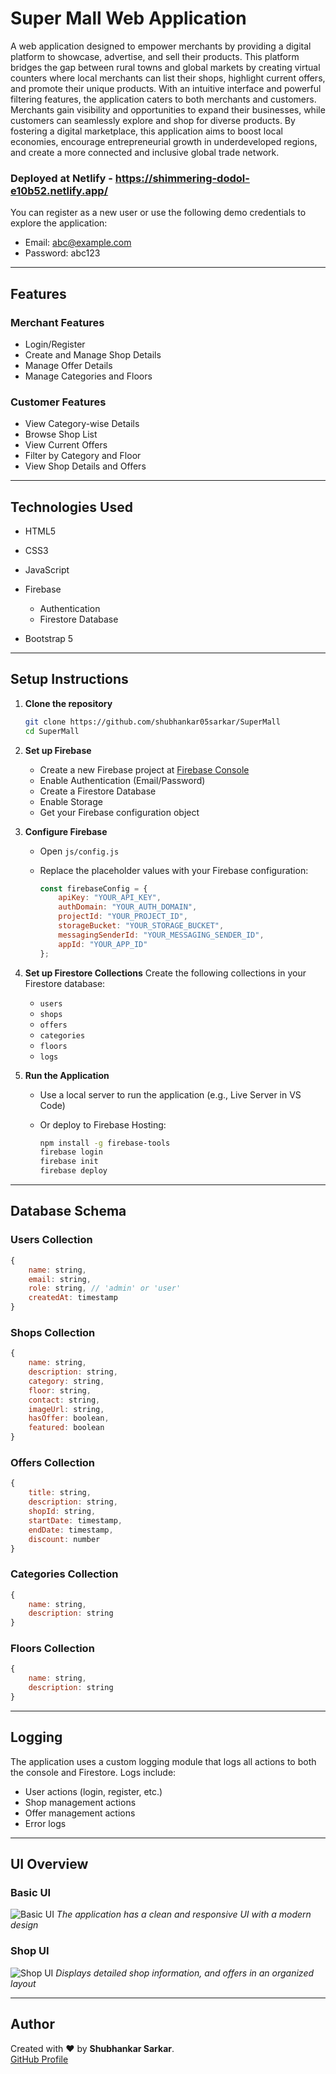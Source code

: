 # Super Mall Web Application

A web application designed to empower merchants by providing a digital platform to showcase, advertise, and sell their products. This platform bridges the gap between rural towns and global markets by creating virtual counters where local merchants can list their shops, highlight current offers, and promote their unique products. With an intuitive interface and powerful filtering features, the application caters to both merchants and customers. Merchants gain visibility and opportunities to expand their businesses, while customers can seamlessly explore and shop for diverse products. By fostering a digital marketplace, this application aims to boost local economies, encourage entrepreneurial growth in underdeveloped regions, and create a more connected and inclusive global trade network.

### Deployed at Netlify - https://shimmering-dodol-e10b52.netlify.app/

You can register as a new user or use the following demo credentials to explore the application:
- Email: abc@example.com
- Password: abc123

---

## Features

### Merchant Features

* Login/Register
* Create and Manage Shop Details
* Manage Offer Details
* Manage Categories and Floors

### Customer Features

* View Category-wise Details
* Browse Shop List
* View Current Offers
* Filter by Category and Floor
* View Shop Details and Offers

---

## Technologies Used

* HTML5
* CSS3
* JavaScript
* Firebase

  * Authentication
  * Firestore Database
* Bootstrap 5

---

## Setup Instructions

1. **Clone the repository**

   ```bash
   git clone https://github.com/shubhankar05sarkar/SuperMall
   cd SuperMall
   ```

2. **Set up Firebase**

   * Create a new Firebase project at [Firebase Console](https://console.firebase.google.com)
   * Enable Authentication (Email/Password)
   * Create a Firestore Database
   * Enable Storage
   * Get your Firebase configuration object

3. **Configure Firebase**

   * Open `js/config.js`
   * Replace the placeholder values with your Firebase configuration:

     ```javascript
     const firebaseConfig = {
         apiKey: "YOUR_API_KEY",
         authDomain: "YOUR_AUTH_DOMAIN",
         projectId: "YOUR_PROJECT_ID",
         storageBucket: "YOUR_STORAGE_BUCKET",
         messagingSenderId: "YOUR_MESSAGING_SENDER_ID",
         appId: "YOUR_APP_ID"
     };
     ```

4. **Set up Firestore Collections**
   Create the following collections in your Firestore database:

   * `users`
   * `shops`
   * `offers`
   * `categories`
   * `floors`
   * `logs`

5. **Run the Application**

   * Use a local server to run the application (e.g., Live Server in VS Code)
   * Or deploy to Firebase Hosting:

     ```bash
     npm install -g firebase-tools
     firebase login
     firebase init
     firebase deploy
     ```

---

## Database Schema

### Users Collection

```javascript
{
    name: string,
    email: string,
    role: string, // 'admin' or 'user'
    createdAt: timestamp
}
```

### Shops Collection

```javascript
{
    name: string,
    description: string,
    category: string,
    floor: string,
    contact: string,
    imageUrl: string,
    hasOffer: boolean,
    featured: boolean
}
```

### Offers Collection

```javascript
{
    title: string,
    description: string,
    shopId: string,
    startDate: timestamp,
    endDate: timestamp,
    discount: number
}
```

### Categories Collection

```javascript
{
    name: string,
    description: string
}
```

### Floors Collection

```javascript
{
    name: string,
    description: string
}
```

---

## Logging

The application uses a custom logging module that logs all actions to both the console and Firestore. Logs include:

* User actions (login, register, etc.)
* Shop management actions
* Offer management actions
* Error logs

---

## UI Overview

### Basic UI

![Basic UI](https://github.com/shubhankar05sarkar/SuperMall/blob/c44d4b5a58bf9aa366fc71dd8e217a026099f29e/Basic%20UI.png)
*The application has a clean and responsive UI with a modern design*

### Shop UI

![Shop UI](https://github.com/shubhankar05sarkar/SuperMall/blob/c44d4b5a58bf9aa366fc71dd8e217a026099f29e/Shop%20UI.png)
*Displays detailed shop information, and offers in an organized layout*

---

## **Author**

Created with ❤️ by **Shubhankar Sarkar**.  
[GitHub Profile](https://github.com/shubhankar05sarkar)

